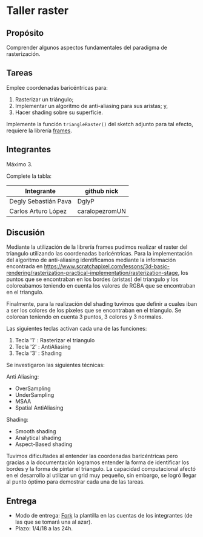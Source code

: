 # Taller raster

## Propósito

Comprender algunos aspectos fundamentales del paradigma de rasterización.

## Tareas

Emplee coordenadas baricéntricas para:

1. Rasterizar un triángulo;
2. Implementar un algoritmo de anti-aliasing para sus aristas; y,
3. Hacer shading sobre su superficie.

Implemente la función ```triangleRaster()``` del sketch adjunto para tal efecto, requiere la librería [frames](https://github.com/VisualComputing/framesjs/releases).

## Integrantes

Máximo 3.

Complete la tabla:

| Integrante | github nick |
|------------|-------------|
| Degly Sebastián Pava | DglyP |
| Carlos Arturo López | caralopezromUN |

## Discusión

Mediante la utilización de la librería frames pudimos realizar el raster del triangulo utilizando las coordenadas baricéntricas. Para la implementación del algoritmo de anti-aliasing identificamos mediante la información encontrada en https://www.scratchapixel.com/lessons/3d-basic-rendering/rasterization-practical-implementation/rasterization-stage, los puntos que se encontraban en los bordes (aristas) del triangulo y los coloreabamos teniendo en cuenta los valores de RGBA que se encontraban en el triangulo.

Finalmente, para la realización del shading tuvimos que definir a cuales  iban a ser los colores de los pixeles que se encontraban en el triangulo. Se colorean teniendo en cuenta 3 puntos, 3 colores y 3 normales.

Las siguientes teclas activan cada una de las funciones:

1. Tecla '1' : Rasterizar el triangulo
2. Tecla '2' : AntiAliasing
3. Tecla '3' : Shading

Se investigaron las siguientes técnicas:

Anti Aliasing: 
- OverSampling
- UnderSampling
- MSAA
- Spatial AntiAliasing

Shading:
- Smooth shading
- Analytical shading
- Aspect-Based shading

Tuvimos dificultades al entender las coordenadas baricéntricas pero gracias a la documentación logramos entender la forma de identificar los bordes y la forma de pintar el triangulo. La capacidad computacional afectó en el desarrollo al utilizar un grid muy pequeño, sin embargo, se logró llegar al punto óptimo para demostrar cada una de las tareas.

## Entrega

* Modo de entrega: [Fork](https://help.github.com/articles/fork-a-repo/) la plantilla en las cuentas de los integrantes (de las que se tomará una al azar).
* Plazo: 1/4/18 a las 24h.
